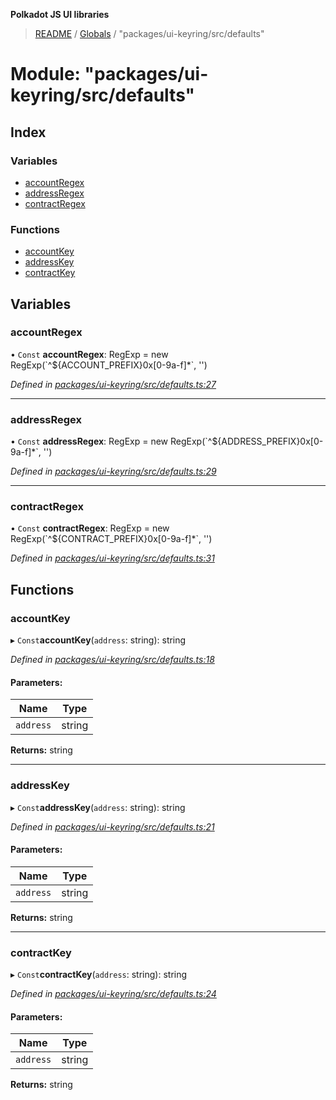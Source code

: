 **Polkadot JS UI libraries**

> [README](../README.md) / [Globals](../globals.md) / "packages/ui-keyring/src/defaults"

# Module: "packages/ui-keyring/src/defaults"

## Index

### Variables

* [accountRegex](_packages_ui_keyring_src_defaults_.md#accountregex)
* [addressRegex](_packages_ui_keyring_src_defaults_.md#addressregex)
* [contractRegex](_packages_ui_keyring_src_defaults_.md#contractregex)

### Functions

* [accountKey](_packages_ui_keyring_src_defaults_.md#accountkey)
* [addressKey](_packages_ui_keyring_src_defaults_.md#addresskey)
* [contractKey](_packages_ui_keyring_src_defaults_.md#contractkey)

## Variables

### accountRegex

• `Const` **accountRegex**: RegExp = new RegExp(\`^${ACCOUNT\_PREFIX}0x[0-9a-f]*\`, '')

*Defined in [packages/ui-keyring/src/defaults.ts:27](https://github.com/polkadot-js/ui/blob/678d4dc5/packages/ui-keyring/src/defaults.ts#L27)*

___

### addressRegex

• `Const` **addressRegex**: RegExp = new RegExp(\`^${ADDRESS\_PREFIX}0x[0-9a-f]*\`, '')

*Defined in [packages/ui-keyring/src/defaults.ts:29](https://github.com/polkadot-js/ui/blob/678d4dc5/packages/ui-keyring/src/defaults.ts#L29)*

___

### contractRegex

• `Const` **contractRegex**: RegExp = new RegExp(\`^${CONTRACT\_PREFIX}0x[0-9a-f]*\`, '')

*Defined in [packages/ui-keyring/src/defaults.ts:31](https://github.com/polkadot-js/ui/blob/678d4dc5/packages/ui-keyring/src/defaults.ts#L31)*

## Functions

### accountKey

▸ `Const`**accountKey**(`address`: string): string

*Defined in [packages/ui-keyring/src/defaults.ts:18](https://github.com/polkadot-js/ui/blob/678d4dc5/packages/ui-keyring/src/defaults.ts#L18)*

#### Parameters:

Name | Type |
------ | ------ |
`address` | string |

**Returns:** string

___

### addressKey

▸ `Const`**addressKey**(`address`: string): string

*Defined in [packages/ui-keyring/src/defaults.ts:21](https://github.com/polkadot-js/ui/blob/678d4dc5/packages/ui-keyring/src/defaults.ts#L21)*

#### Parameters:

Name | Type |
------ | ------ |
`address` | string |

**Returns:** string

___

### contractKey

▸ `Const`**contractKey**(`address`: string): string

*Defined in [packages/ui-keyring/src/defaults.ts:24](https://github.com/polkadot-js/ui/blob/678d4dc5/packages/ui-keyring/src/defaults.ts#L24)*

#### Parameters:

Name | Type |
------ | ------ |
`address` | string |

**Returns:** string
